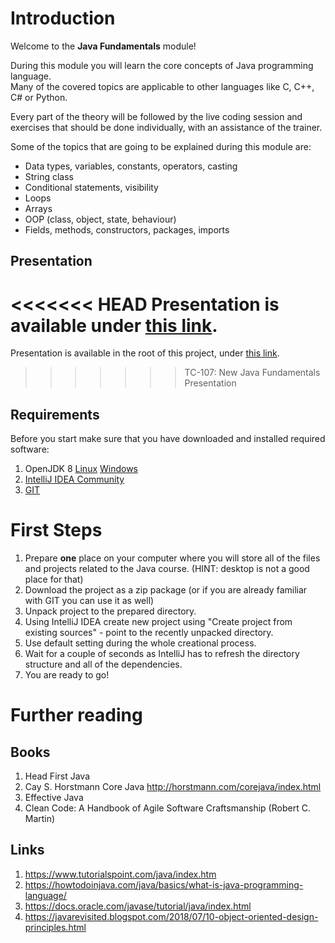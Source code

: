 # Introduction

Welcome to the **Java Fundamentals** module!

During this module you will learn the core concepts of Java programming language. <br>
Many of the covered topics are applicable to other languages like C, C++, C# or Python.

Every part of the theory will be followed by the live coding session
and exercises that should be done individually, with an assistance of the trainer.

Some of the topics that are going to be explained during this module are:
- Data types, variables, constants, operators, casting
- String class
- Conditional statements, visibility
- Loops
- Arrays
- OOP (class, object, state, behaviour)
- Fields, methods, constructors, packages, imports

## Presentation
<<<<<<< HEAD
Presentation is available under [this link](https://drive.google.com/open?id=1x7GPeVnjfJEGA1WLzTOoDSbG3NzHMgFt).
=======
Presentation is available in the root of this project, under [this link](https://gitlab.com/sda-international/program/java/java-fundamentals/-/blob/master/Java%20Fundamentals.pdf).
>>>>>>> TC-107: New Java Fundamentals Presentation

## Requirements

Before you start make sure that you have downloaded and installed required software:
1. OpenJDK 8 [Linux](https://openjdk.java.net/install/) [Windows](https://developers.redhat.com/products/openjdk/download)
2. [IntelliJ IDEA Community](https://www.jetbrains.com/idea/download/#section=windows)
3. [GIT](https://git-scm.com/downloads)
 
# First Steps

1. Prepare **one** place on your computer where you will store all of the files and projects related to the Java course. (HINT: desktop is not a good place for that)
2. Download the project as a zip package (or if you are already familiar with GIT you can use it as well)
3. Unpack project to the prepared directory.
4. Using IntelliJ IDEA create new project using "Create project from existing sources" - point to the recently unpacked directory.
5. Use default setting during the whole creational process.
6. Wait for a couple of seconds as IntelliJ has to refresh the directory structure and all of the dependencies.
7. You are ready to go!

# Further reading

## Books

1.  Head First Java
2.  Cay S. Horstmann Core Java http://horstmann.com/corejava/index.html
3.  Effective Java
4.  Clean Code: A Handbook of Agile Software Craftsmanship (Robert C. Martin)

## Links

1.  https://www.tutorialspoint.com/java/index.htm
2.  https://howtodoinjava.com/java/basics/what-is-java-programming-language/
3.  https://docs.oracle.com/javase/tutorial/java/index.html
4.  https://javarevisited.blogspot.com/2018/07/10-object-oriented-design-principles.html